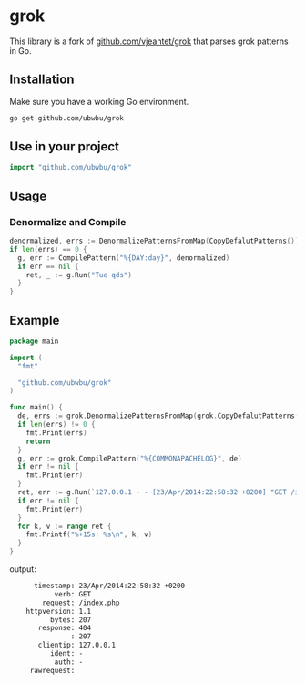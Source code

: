# grok

This library is a fork of [github.com/vjeantet/grok](https://github.com/vjeantet/grok) that parses grok patterns in Go.

## Installation

Make sure you have a working Go environment.

```sh
go get github.com/ubwbu/grok
```

## Use in your project

```go
import "github.com/ubwbu/grok"
```

## Usage

### Denormalize and Compile

```go
denormalized, errs := DenormalizePatternsFromMap(CopyDefalutPatterns())
if len(errs) == 0 {
  g, err := CompilePattern("%{DAY:day}", denormalized)
  if err == nil {
    ret, _ := g.Run("Tue qds")
  }
}
```

## Example

```go
package main

import (
  "fmt"

  "github.com/ubwbu/grok"
)

func main() {
  de, errs := grok.DenormalizePatternsFromMap(grok.CopyDefalutPatterns())
  if len(errs) != 0 {
    fmt.Print(errs)
    return
  }
  g, err := grok.CompilePattern("%{COMMONAPACHELOG}", de)
  if err != nil {
    fmt.Print(err)
  }
  ret, err := g.Run(`127.0.0.1 - - [23/Apr/2014:22:58:32 +0200] "GET /index.php HTTP/1.1" 404 207`)
  if err != nil {
    fmt.Print(err)
  }
  for k, v := range ret {
    fmt.Printf("%+15s: %s\n", k, v)
  }
}

```

output:

```txt
      timestamp: 23/Apr/2014:22:58:32 +0200
           verb: GET
        request: /index.php
    httpversion: 1.1
          bytes: 207
       response: 404
               : 207
       clientip: 127.0.0.1
          ident: -
           auth: -
     rawrequest: 
```
